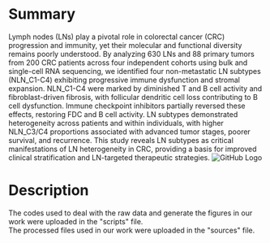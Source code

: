 # Summary
Lymph nodes (LNs) play a pivotal role in colorectal cancer (CRC) progression and immunity, yet their molecular and functional diversity remains poorly understood. By analyzing 630 LNs and 88 primary tumors from 200 CRC patients across four independent cohorts using bulk and single-cell RNA sequencing, we identified four non-metastatic LN subtypes (NLN_C1-C4) exhibiting progressive immune dysfunction and stromal expansion. NLN_C1-C4 were marked by diminished T and B cell activity and fibroblast-driven fibrosis, with follicular dendritic cell loss contributing to B cell dysfunction. Immune checkpoint inhibitors partially reversed these effects, restoring FDC and B cell activity. LN subtypes demonstrated heterogeneity across patients and within individuals, with higher NLN_C3/C4 proportions associated with advanced tumor stages, poorer survival, and recurrence. This study reveals LN subtypes as critical manifestations of LN heterogeneity in CRC, providing a basis for improved clinical stratification and LN-targeted therapeutic strategies.
![GitHub Logo](https://github.githubassets.com/images/modules/logos_page/GitHub-Mark.png)
# Description
The codes used to deal with the raw data and generate the figures in our work were uploaded in the "scripts" file. <br>
The processed files used in our work were uploaded in the "sources" file. 
